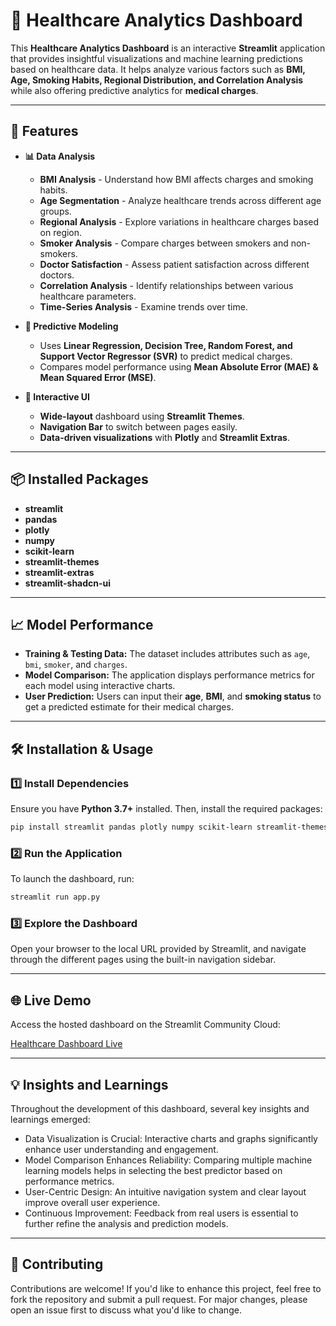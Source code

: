 # 🏥 Healthcare Analytics Dashboard

This **Healthcare Analytics Dashboard** is an interactive **Streamlit** application that provides insightful visualizations and machine learning predictions based on healthcare data. It helps analyze various factors such as **BMI, Age, Smoking Habits, Regional Distribution, and Correlation Analysis** while also offering predictive analytics for **medical charges**.

---

## 🚀 Features

- **📊 Data Analysis**
  - **BMI Analysis** - Understand how BMI affects charges and smoking habits.
  - **Age Segmentation** - Analyze healthcare trends across different age groups.
  - **Regional Analysis** - Explore variations in healthcare charges based on region.
  - **Smoker Analysis** - Compare charges between smokers and non-smokers.
  - **Doctor Satisfaction** - Assess patient satisfaction across different doctors.
  - **Correlation Analysis** - Identify relationships between various healthcare parameters.
  - **Time-Series Analysis** - Examine trends over time.

- **🔮 Predictive Modeling**
  - Uses **Linear Regression, Decision Tree, Random Forest, and Support Vector Regressor (SVR)** to predict medical charges.
  - Compares model performance using **Mean Absolute Error (MAE) & Mean Squared Error (MSE)**.

- **📌 Interactive UI**
  - **Wide-layout** dashboard using **Streamlit Themes**.
  - **Navigation Bar** to switch between pages easily.
  - **Data-driven visualizations** with **Plotly** and **Streamlit Extras**.

---

## 📦 Installed Packages

- **streamlit**
- **pandas**
- **plotly**
- **numpy**
- **scikit-learn**
- **streamlit-themes**
- **streamlit-extras**
- **streamlit-shadcn-ui**

---

## 📈 Model Performance

- **Training & Testing Data:** The dataset includes attributes such as `age`, `bmi`, `smoker`, and `charges`.
- **Model Comparison:** The application displays performance metrics for each model using interactive charts.
- **User Prediction:** Users can input their **age**, **BMI**, and **smoking status** to get a predicted estimate for their medical charges.

---

## 🛠 Installation & Usage

### 1️⃣ Install Dependencies
Ensure you have **Python 3.7+** installed. Then, install the required packages:

```bash
pip install streamlit pandas plotly numpy scikit-learn streamlit-themes streamlit-extras streamlit-shadcn-ui
```

### 2️⃣ Run the Application
To launch the dashboard, run:

```bash
streamlit run app.py
```

### 3️⃣ Explore the Dashboard
Open your browser to the local URL provided by Streamlit, and navigate through the different pages using the built-in navigation sidebar.

---

## 🌐 Live Demo
Access the hosted dashboard on the Streamlit Community Cloud:

[Healthcare Dashboard Live](https://healthcare-dashboard.streamlit.app/)

---
## 💡 Insights and Learnings
Throughout the development of this dashboard, several key insights and learnings emerged:

- Data Visualization is Crucial: Interactive charts and graphs significantly enhance user understanding and engagement.
- Model Comparison Enhances Reliability: Comparing multiple machine learning models helps in selecting the best predictor based on performance metrics.
- User-Centric Design: An intuitive navigation system and clear layout improve overall user experience.
- Continuous Improvement: Feedback from real users is essential to further refine the analysis and prediction models.

---

## 🤝 Contributing
Contributions are welcome! If you'd like to enhance this project, feel free to fork the repository and submit a pull request. For major changes, please open an issue first to discuss what you'd like to change.

